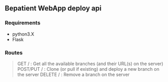 ## Bepatient WebApp deploy api

### Requirements

- python3.X
- Flask

### Routes

> GET / : Get all the available branches (and their URL(s) on the server)
> POST/PUT /<branch> : Clone (or pull if existing) and deploy a new branch on the server
> DELETE /<branch> : Remove a branch on the server